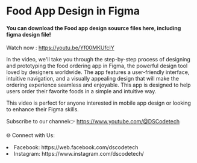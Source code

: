 <h1>Food App Design in Figma</h1>

<h4>You can download the Food app design souurce files here, including figma design file!</h4>

Watch now : https://youtu.be/Yf00MKUfcIY

<p>In the video, we'll take you through the step-by-step process of designing and prototyping the food ordering app in Figma, the powerful design tool loved by designers worldwide. The app features a user-friendly interface, intuitive navigation, and a visually appealing design that will make the ordering experience seamless and enjoyable. This app is designed to help users order their favorite foods in a simple and intuitive way. 

This video is perfect for anyone interested in mobile app design or looking to enhance their Figma skills.</p>

Subscribe to our channel👉 https://www.youtube.com/@DSCodetech


🌐 Connect with Us:

<li>Facebook: https://web.facebook.com/dscodetech</li>
<li>Instagram: https://www.instagram.com/dscodetech/</li>


